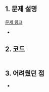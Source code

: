 ## 1. 문제 설명

[문제 링크](https://programmers.co.kr/learn/courses/30/lessons/60057)

-

## 2. 코드

```python

```

## 3. 어려웠던 점

-
